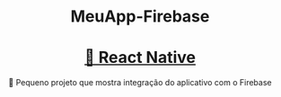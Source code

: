 <h1 align="center">MeuApp-Firebase</h1>

##

<h1 align="center">
    <a href="https://reactnative.dev/">🔗 React Native</a>
</h1>
<p align="center">🚀 Pequeno projeto que mostra integração do aplicativo com o Firebase</p>
